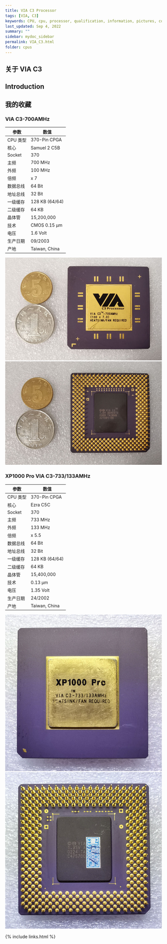 ```yaml
---
title: VIA C3 Processor
tags: [VIA, C3]
keywords: CPU, cpu, processor, qualification, information, pictures, core, frequency, chip packaging, packaging, cpu info, x86, collection, amd, cyrix, harris, ibm, idt, iit, intel, motorola, nec, sgs, sgs-thomson, siemens, ST, signetics, mhs, ti, texas instruments, ulsi, umc, weitek, zilog, 808x, 8085, 8088, 8086, 80188, 80186, 80286, 286, 80386, 386, i386, Am386, 386sx, 386dx, 486, i486, 586, 486sx, 486dx, overdrive, 487, pentium, 586, 5x86, 386dlc, 386slc, 486dx2, mmx, ppro, pentium-pro, pro, athlon, duron, z80, dirk oppelt, dirk, oppelt, engineering, sample, samples
last_updated: Sep 4, 2022
summary: ""
sidebar: mydoc_sidebar
permalink: VIA_C3.html
folder: cpus
---
```


## 关于 VIA C3



## Introduction



## 我的收藏

### VIA C3-700AMHz

| 参数 | 数值 |
| ------ | ------ |
| CPU 类型 | 370-Pin CPGA |
| 核心 | Samuel 2 C5B |
| Socket| 370 |
| 主频 | 700 MHz |
| 外频 | 100 MHz |
| 倍频 | x 7 |
| 数据总线 | 64 Bit |
| 地址总线 | 32 Bit |
| 一级缓存 | 128 KB (64/64) |
| 二级缓存 | 64 KB |
| 晶体管 | 15,200,000 |
| 技术 | CMOS 0.15 µm |
| 电压 | 1.6 Volt |
| 生产日期 | 09/2003 |
| 产地 | Taiwan, China |

![VIA C3-700AMHz 正面](/images/cpus/VIA/VIA_C3-700AMHz_1.jpg)
![VIA C3-700AMHz 反面](/images/cpus/VIA/VIA_C3-700AMHz_2.jpg)

### XP1000 Pro VIA C3-733/133AMHz

| 参数 | 数值 |
| ------ | ------ |
| CPU 类型 | 370-Pin CPGA |
| 核心 | Ezra C5C |
| Socket| 370 |
| 主频 | 733 MHz |
| 外频 | 133 MHz |
| 倍频 | x 5.5 |
| 数据总线 | 64 Bit |
| 地址总线 | 32 Bit |
| 一级缓存 | 128 KB (64/64) |
| 二级缓存 | 64 KB |
| 晶体管 | 15,400,000 |
| 技术 | 0.13 µm |
| 电压 | 1.35 Volt |
| 生产日期 | 24/2002 |
| 产地 | Taiwan, China |

![XP1000 Pro VIA C3-733/133AMHz 正面](/images/cpus/VIA/VIA_C3-733133AMHz_XP1000_Pro_1.jpg)
![XP1000 Pro VIA C3-733/133AMHz 反面](/images/cpus/VIA/VIA_C3-733133AMHz_XP1000_Pro_2.jpg)

{% include links.html %}

